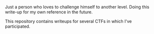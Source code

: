 Just a person who loves to challenge himself to another level. Doing this write-up for my own reference in the future. 

This repository contains writeups for several CTFs in which I've participated.

